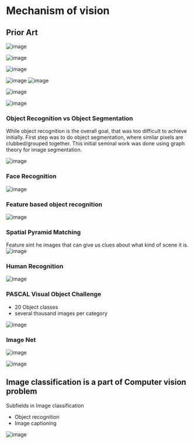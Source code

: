 # Mechanism of vision

## Prior Art

![image](https://user-images.githubusercontent.com/12103383/40221742-e55dc7de-5a9a-11e8-9957-782be555021f.png)

![image](https://user-images.githubusercontent.com/12103383/40221866-5808e17e-5a9b-11e8-917d-adf971b5c9f4.png)


![image](https://user-images.githubusercontent.com/12103383/40221945-94387254-5a9b-11e8-9415-a008e8f16cf7.png)


![image](https://user-images.githubusercontent.com/12103383/40221978-a8cc89da-5a9b-11e8-80f6-2b6a314ebc97.png)
![image](https://user-images.githubusercontent.com/12103383/40222018-c51465f4-5a9b-11e8-920b-e5be2ab772f9.png)


![image](https://user-images.githubusercontent.com/12103383/40222137-2ed86c38-5a9c-11e8-95ac-4b4e830defa6.png)

![image](https://user-images.githubusercontent.com/12103383/40222208-6d2bf504-5a9c-11e8-8a5a-0ce5027b0aaf.png)


### Object Recognition vs Object Segmentation

While object recognition is the overall goal, that was too difficult to achieve initially. First step was to do object segmentation, where similar pixels are clubbed/grouped together.
This initial seminal work was done using graph theory for image segmentation. 

![image](https://user-images.githubusercontent.com/12103383/40222627-c217de4c-5a9d-11e8-8b2f-15446caa2da1.png)


### Face Recognition

![image](https://user-images.githubusercontent.com/12103383/40222796-59f4d8b4-5a9e-11e8-9024-6107362ce46c.png)

### Feature based object recognition

![image](https://user-images.githubusercontent.com/12103383/40222898-af2930f0-5a9e-11e8-9bb6-db8f70f2460a.png)

### Spatial Pyramid Matching

Feature sint he images that can give us clues about what kind of scene it is.
![image](https://user-images.githubusercontent.com/12103383/40223014-287e57dc-5a9f-11e8-9037-94a7a0eac9b8.png)

### Human Recognition

![image](https://user-images.githubusercontent.com/12103383/40223065-6480308e-5a9f-11e8-850f-b44ba46b9999.png)


### PASCAL Visual Object Challenge

- 20 Object classes
- several thousand images per category

![image](https://user-images.githubusercontent.com/12103383/40223126-a0307012-5a9f-11e8-856b-50af68617cbb.png)


### Image Net

![image](https://user-images.githubusercontent.com/12103383/40223215-e6ca5f88-5a9f-11e8-9d17-6dc94cdb10e4.png)

![image](https://user-images.githubusercontent.com/12103383/40223393-888a2ee8-5aa0-11e8-993c-8995c8eccca1.png)


## Image classification is a part of Computer vision problem

Subfields in Image classification

- Object recognition
- Image captioning

![image](https://user-images.githubusercontent.com/12103383/40223652-65559db2-5aa1-11e8-8cf2-60dbb676f040.png)





